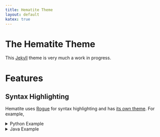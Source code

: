 ```yaml
---
title: Hematite Theme
layout: default
katex: true
---
```


# The Hematite Theme

This [Jekyll](https://jekyllrb.com/docs/) theme is very much a work in progress.

# Features
## Syntax Highlighting

Hematite uses [Rogue](https://github.com/rouge-ruby/rouge) for syntax highlighting and
has [its own theme](https://github.com/personalizedrefrigerator/jekyll-hematite-theme/blob/main/_sass/_rogue.scss). For example,

<details markdown=1><summary>Python Example</summary>
```py
def my_function():
    if 1 == 2:
        assert False
    else:
        variable = 123.4 + 1 / 2

        # Now print something!
        print("This is Python")

if __name__ == "__main__":
    import sys
    my_function()
    sys.exit(1)
```
</details>

<details markdown=1><summary>HTML Example</summary>
```html
<!DOCTYPE html>
<html lang="en">
    <head>
        <title>Test...</title>
        <script>
            if (true || 1 || false) {
                alert(`Testing...`);
            }
            // JS Comment 1
            /* JS comment 2 */
        </script>

        <style>
            :root {
                color: red;
            }
        </style>

        <!-- An HTML comment -->
    </head>
    <body>
        <h1>Header</h1>
        <p>Paragraph</p>
    </body>
</html>
```
</details>
<details markdown=1><summary>Java Example</summary>
```java
package foo.bar;

public class Foo {
    public static void main(String[] args) {
        System.out.println("Hmm...");
    }
}
```
</details>


## Calendar Layout
Select the `calendar` layout to display a visual calendar. [Calendar layout example](example/calendar.html).

## Math
By including `katex: true` in a site's header, $$\KaTeX$$ can be loaded.

Write math by wrapping expressions in `$$`. For example,

```tex
### $$\KaTeX$$ example
$$\text{This}\qquad$$ is an example of $$\KaTeX$$ usage.

\\[
    f^{(n)}\left(z\right) = \frac{n!}{2\pi i} \oint_\gamma \frac{f(w)}{\left(w - z\right)^{n + 1}} dw
\\]
```

renders as
<details markdown=1><summary>Result</summary>
### $$\KaTeX$$ example
$$\text{This}\qquad$$ is an example of $$\KaTeX$$ usage.

\\[
    f^{(n)}\left(z\right) = \frac{n!}{2\pi i} \oint_\gamma \frac{f(w)}{\left(w - z\right)^{n + 1}} dw
\\]
</details>

